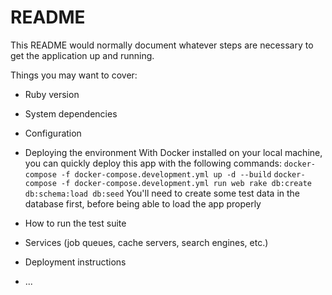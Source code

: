 # README

This README would normally document whatever steps are necessary to get the
application up and running.

Things you may want to cover:

* Ruby version

* System dependencies

* Configuration

* Deploying the environment
With Docker installed on your local machine, you can quickly deploy this app with the following commands:
`docker-compose -f docker-compose.development.yml up -d --build`
`docker-compose -f docker-compose.development.yml run web rake db:create db:schema:load db:seed`
You'll need to create some test data in the database first, before being able to load the app properly

* How to run the test suite

* Services (job queues, cache servers, search engines, etc.)

* Deployment instructions

* ...
